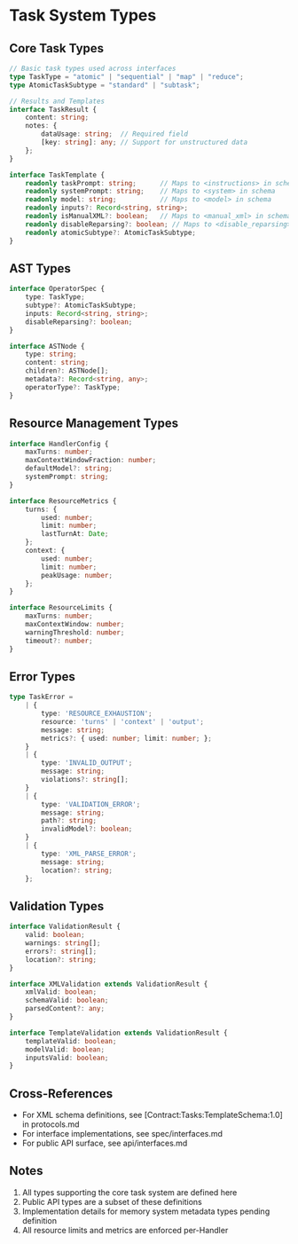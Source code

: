 # Task System Types

## Core Task Types
```typescript
// Basic task types used across interfaces
type TaskType = "atomic" | "sequential" | "map" | "reduce";
type AtomicTaskSubtype = "standard" | "subtask";

// Results and Templates
interface TaskResult {
    content: string;
    notes: {
        dataUsage: string;  // Required field
        [key: string]: any; // Support for unstructured data
    };
}

interface TaskTemplate {
    readonly taskPrompt: string;      // Maps to <instructions> in schema
    readonly systemPrompt: string;    // Maps to <system> in schema
    readonly model: string;           // Maps to <model> in schema
    readonly inputs?: Record<string, string>;
    readonly isManualXML?: boolean;   // Maps to <manual_xml> in schema
    readonly disableReparsing?: boolean; // Maps to <disable_reparsing> in schema
    readonly atomicSubtype?: AtomicTaskSubtype;
}
```

## AST Types
```typescript
interface OperatorSpec {
    type: TaskType;
    subtype?: AtomicTaskSubtype;
    inputs: Record<string, string>;
    disableReparsing?: boolean;
}

interface ASTNode {
    type: string;
    content: string;
    children?: ASTNode[];
    metadata?: Record<string, any>;
    operatorType?: TaskType;
}
```

## Resource Management Types
```typescript
interface HandlerConfig {
    maxTurns: number;
    maxContextWindowFraction: number;
    defaultModel?: string;
    systemPrompt: string;
}

interface ResourceMetrics {
    turns: {
        used: number;
        limit: number;
        lastTurnAt: Date;
    };
    context: {
        used: number;
        limit: number;
        peakUsage: number;
    };
}

interface ResourceLimits {
    maxTurns: number;
    maxContextWindow: number;
    warningThreshold: number;
    timeout?: number;
}
```


## Error Types
```typescript
type TaskError = 
    | { 
        type: 'RESOURCE_EXHAUSTION';
        resource: 'turns' | 'context' | 'output';
        message: string;
        metrics?: { used: number; limit: number; };
    }
    | { 
        type: 'INVALID_OUTPUT';
        message: string;
        violations?: string[];
    }
    | { 
        type: 'VALIDATION_ERROR';
        message: string;
        path?: string;
        invalidModel?: boolean;
    }
    | { 
        type: 'XML_PARSE_ERROR';
        message: string;
        location?: string;
    };
```

## Validation Types
```typescript
interface ValidationResult {
    valid: boolean;
    warnings: string[];
    errors?: string[];
    location?: string;
}

interface XMLValidation extends ValidationResult {
    xmlValid: boolean;
    schemaValid: boolean;
    parsedContent?: any;
}

interface TemplateValidation extends ValidationResult {
    templateValid: boolean;
    modelValid: boolean;
    inputsValid: boolean;
}
```

## Cross-References
- For XML schema definitions, see [Contract:Tasks:TemplateSchema:1.0] in protocols.md
- For interface implementations, see spec/interfaces.md
- For public API surface, see api/interfaces.md

## Notes
1. All types supporting the core task system are defined here
2. Public API types are a subset of these definitions
3. Implementation details for memory system metadata types pending definition
4. All resource limits and metrics are enforced per-Handler
